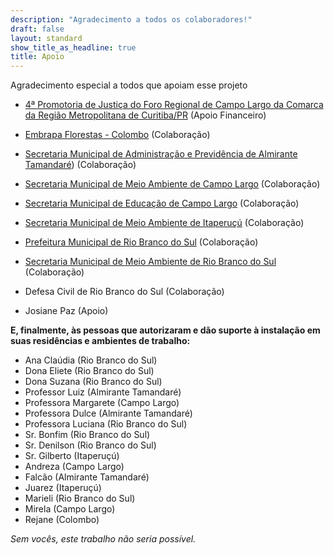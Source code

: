 ```yaml
---
description: "Agradecimento a todos os colaboradores!"
draft: false
layout: standard
show_title_as_headline: true
title: Apoio
---
```


Agradecimento especial a todos que apoiam esse projeto

+ [4ª Promotoria de Justiça do Foro Regional de Campo Largo da Comarca da Região Metropolitana de Curitiba/PR](https://mppr.mp.br/Encontre-uma-promotoria-de-justica/) (Apoio Financeiro)

+ [Embrapa Florestas - Colombo](https://www.embrapa.br/florestas) (Colaboração)

+ [Secretaria Municipal de Administração e Previdência de Almirante Tamandaré](https://tamandare.pr.gov.br/secretarias/administracao-e-previdencia/administracao-e-previdencia)) (Colaboração)

+ [Secretaria Municipal de Meio Ambiente de Campo Largo](https://campolargo.pr.gov.br/cidadao/pagina/secretaria-municipal-de-meio-ambiente/) (Colaboração)

+ [Secretaria Municipal de Educação de Campo Largo](https://campolargo.atende.net/cidadao/pagina/secretaria-municipal-de-educacao) (Colaboração)

+ [Secretaria Municipal de Meio Ambiente de Itaperuçú](https://itaperucu.pr.gov.br/estrutura-organizacional/secretaria-municipal-de-meio-ambiente/) (Colaboração)

+ [Prefeitura Municipal de Rio Branco do Sul](https://riobrancodosul.atende.net/) (Colaboração)

+ [Secretaria Municipal de Meio Ambiente de Rio Branco do Sul](https://riobrancodosul.atende.net/subportal/semma/) (Colaboração)

+ Defesa Civil de Rio Branco do Sul (Colaboração)

+ Josiane Paz (Apoio)

**E, finalmente, às pessoas que autorizaram e dão suporte à instalação em suas residências e ambientes de trabalho:**

+ Ana Claúdia (Rio Branco do Sul)
+ Dona Eliete (Rio Branco do Sul)
+ Dona Suzana (Rio Branco do Sul)
+ Professor Luiz (Almirante Tamandaré)
+ Professora Margarete (Campo Largo)
+ Professora Dulce (Almirante Tamandaré)
+ Professora Luciana (Rio Branco do Sul)
+ Sr. Bonfim (Rio Branco do Sul)
+ Sr. Denilson (Rio Branco do Sul)
+ Sr. Gilberto (Itaperuçú)
+ Andreza (Campo Largo)
+ Falcão (Almirante Tamandaré)
+ Juarez (Itaperuçú)
+ Marieli (Rio Branco do Sul)
+ Mirela (Campo Largo)
+ Rejane (Colombo)

*Sem vocês, este trabalho não seria possível.*
